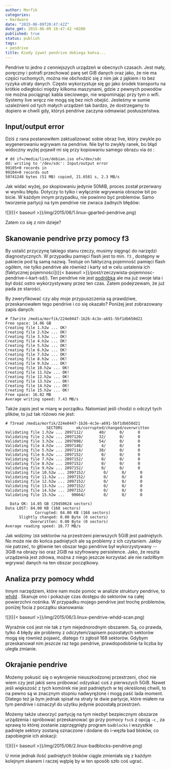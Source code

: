 ```yaml
---
author: Morfik
categories:
- Hardware
date: "2015-06-09T20:47:42Z"
date_gmt: 2015-06-09 18:47:42 +0200
published: true
status: publish
tags:
- pendrive
title: Kiedy żywot pendrive dobiega końca...
---
```


Pendrive to jedno z cenniejszych urządzeń w obecnych czasach. Jest mały, poręczny i potrafi
przechować parę set GiB danych oraz jako, że nie ma części ruchomych, można nie obchodzić się z nim
jak z jajkiem i to bez ryzyka utraty danych. Często wykorzystuje się go jako środek transportu na
krótkie odległości między kilkoma maszynami, gdzie z pewnych powodów nie można pociągnąć kabla
sieciowego, nie wspominając przy tym o wifi. Systemy live wręcz nie mogą się bez nich obejść.
Jesteśmy w sumie uzależnieni od tych małych urządzeń tak bardzo, że dostrzegamy to dopiero w chwili
gdy, któryś pendrive zaczyna odmawiać posłuszeństwa.

<!--more-->
## Input/output error

Dziś z rana postanowiłem zaktualizować sobie obraz live, który zwykle po wygenerowaniu wgrywam na
pendrive. Nie był to zwykły ranek, bo błąd widoczny wyżej pojawił mi się przy kopiowaniu samego
obrazu via `dd` :

    # dd if=/media/live/debian.iso of=/dev/sdc
    dd: writing to '/dev/sdc': Input/output error
    99105+0 records in
    99104+0 records out
    50741248 bytes (51 MB) copied, 21.6581 s, 2.3 MB/s

Jak widać wyżej, po skopiowaniu jedynie 50MiB, proces został przerwany w wyniku błędu. Dotyczy to
tylko i wyłącznie wgrywania obrazów bit po bicie. W każdym innym przypadku, nie powinno być
problemów. Samo tworzenie partycji na tym pendrive nie zwraca żadnych błędów:

![]({{< baseurl >}}/img/2015/06/1.linux-gparted-pendrive.png)

Zatem co się z nim dzieje?

## Skanowanie pendrive przy pomocy f3

By ustalić przyczynę takiego stanu rzeczy, musimy sięgnąć do narzędzi diagnostycznych. W przypadku
pamięci flash jest to min. `f3` , dostępny w pakiecie pod tą samą nazwą. Testuje on faktyczną
pojemność pamięci flash ogółem, nie tylko pendrive ale również i karty sd w celu ustalenia ich
[faktycznej pojemności]({{< baseurl >}}/post/rzeczywista-pojemnosc-pendrive-i-kart-sd/). Ten
pendrive nie jest
[podróbką](http://www.ebay.com/gds/All-About-Fake-Flash-Drives-2013-/10000000177553258/g.html) ale
ma już swoje lata i był dość ostro wykorzystywany przez ten czas. Zatem podejrzewam, że już pada ze
starości.

By zweryfikować czy aby moje przypuszczenia są prawdziwe, przeskanowałem tego pendrive i co się
okazało? Poniżej jest zobrazowany zapis danych:

    # f3write /media/morfik/224e0447-1b26-4c3e-a691-5bf1db650d21
    Free space: 14.06 GB
    Creating file 1.h2w ... OK!
    Creating file 2.h2w ... OK!
    Creating file 3.h2w ... OK!
    Creating file 4.h2w ... OK!
    Creating file 5.h2w ... OK!
    Creating file 6.h2w ... OK!
    Creating file 7.h2w ... OK!
    Creating file 8.h2w ... OK!
    Creating file 9.h2w ... OK!
    Creating file 10.h2w ... OK!
    Creating file 11.h2w ... OK!
    Creating file 12.h2w ... OK!
    Creating file 13.h2w ... OK!
    Creating file 14.h2w ... OK!
    Creating file 15.h2w ... OK!
    Free space: 16.02 MB
    Average writing speed: 7.43 MB/s

Także zapis jest w miarę w porządku. Natomiast jeśli chodzi o odczyt tych plików, to już tak różowo
nie jest:

    # f3read /media/morfik/224e0447-1b26-4c3e-a691-5bf1db650d21
                      SECTORS      ok/corrupted/changed/overwritten
    Validating file 1.h2w ... 2097112/       40/      0/      0
    Validating file 2.h2w ... 2097120/       32/      0/      0
    Validating file 3.h2w ... 2097098/       54/      0/      0
    Validating file 4.h2w ... 2097148/        4/      0/      0
    Validating file 5.h2w ... 2097114/       38/      0/      0
    Validating file 6.h2w ... 2097152/        0/      0/      0
    Validating file 7.h2w ... 2097152/        0/      0/      0
    Validating file 8.h2w ... 2097152/        0/      0/      0
    Validating file 9.h2w ... 2097152/        0/      0/      0
    Validating file 10.h2w ... 2097152/        0/      0/      0
    Validating file 11.h2w ... 2097152/        0/      0/      0
    Validating file 12.h2w ... 2097152/        0/      0/      0
    Validating file 13.h2w ... 2097152/        0/      0/      0
    Validating file 14.h2w ... 2097152/        0/      0/      0
    Validating file 15.h2w ...   90664/        0/      0/      0

      Data OK: 14.05 GB (29450624 sectors)
    Data LOST: 84.00 KB (168 sectors)
                 Corrupted: 84.00 KB (168 sectors)
          Slightly changed: 0.00 Byte (0 sectors)
               Overwritten: 0.00 Byte (0 sectors)
    Average reading speed: 18.77 MB/s

Jak widzimy `168` sektorów na przestrzeni pierwszych 5GiB jest padniętych. No może nie do końca
padniętych ale są problemy z ich czytaniem. Jakby nie patrzeć, to głównie ten obszar tego pendrive
był wykorzystywany -- 3GiB na obrazy iso oraz 2GiB na szyfrowany persistence. Jako, że reszta
urządzenia jest zdrowa, można z niego jeszcze korzystać ale nie radziłbym wgrywać danych na ten
obszar początkowy.

## Analiza przy pomocy whdd

Innym narzędziem, które nam może pomóc w analizie struktury pendrive, to [whdd](http://whdd.org/) .
Skanuje ono i pokazuje czas dostępu do sektorów na całej powierzchni nośnika. W przypadku mojego
pendrive jest trochę problemów, poniżej focia z początku skanowania:

![]({{< baseurl >}}/img/2015/06/3.linux-pendrive-whdd-scan.png)

Wyraźnie coś jest nie tak z tym niejednorodnym obszarem. Są, co prawda, tylko 4 błędy ale problemy z
odczytem/zapisem pozostałych sektorów mogą się również pojawić, dlatego `f3` zgłosił 168 sektorów.
Gdybym przeskanował nim jeszcze raz tego pendrive, prawdopodobnie ta liczba by uległa zmianie.

## Okrajanie pendrive

Możemy pokusić się o wykrojenie nieuszkodzonej przestrzeni, choć nie wiem czy jest jakiś sens
próbować odzyskać coś z pierwszych 5GiB. Nawet jeśli większość z tych komórek nie jest padniętych w
tej określonej chwili, to na pewno są w znacznym stopniu nadwyrężone i mogą paść lada moment.
Dlatego też ja bym jednak spisał na straty te dwie partycje, które miałem na tym pendrive i oznaczył
do użytku jedynie pozostałą przestrzeń.

Możemy także utworzyć partycję na tym niezbyt bezpiecznym obszarze urządzenia i spróbować
przeskanować go przy pomocy `fsck` z opcją `-c` , za sprawą to której zostanie zaprzęgnięty program
`badblocks` i wszystkie padnięte sektory zostaną oznaczone i dodane do i-węzła bad bloków, co
zapobiegnie ich alokacji:

![]({{< baseurl >}}/img/2015/06/2.linux-badblocks-pendrive.png)

U mnie jednak ilość padniętych bloków ciągle zmieniała się z każdym kolejnym skanem i raczej wątpię
by w ten sposób szło coś ugrać.
